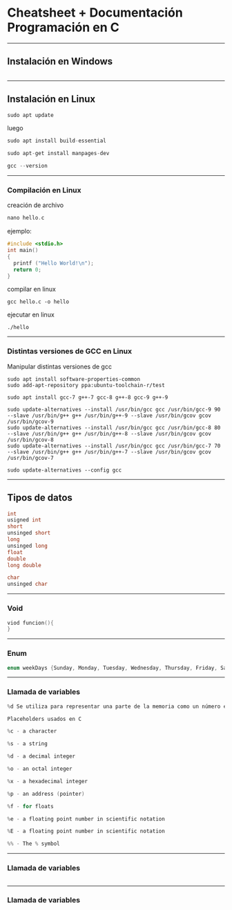 # Cheatsheet + Documentación Programación en C

------------------------------
## Instalación en Windows

```c

```

------------------------------
## Instalación en Linux
```c
sudo apt update
```
luego
```c
sudo apt install build-essential
```
```c
sudo apt-get install manpages-dev
```

```c
gcc --version
```

------------------------------
### Compilación en Linux
creación de archivo
```c
nano hello.c
```
ejemplo:
```c
#include <stdio.h>
int main()
{
  printf ("Hello World!\n");
  return 0;
}

```
compilar en linux
```linux
gcc hello.c -o hello
```

ejecutar en linux
```linux
./hello
```


------------------------------
### Distintas versiones de GCC en Linux
Manipular distintas versiones de gcc
```linux
sudo apt install software-properties-common
sudo add-apt-repository ppa:ubuntu-toolchain-r/test
```
```linux
sudo apt install gcc-7 g++-7 gcc-8 g++-8 gcc-9 g++-9
```

```linux
sudo update-alternatives --install /usr/bin/gcc gcc /usr/bin/gcc-9 90 --slave /usr/bin/g++ g++ /usr/bin/g++-9 --slave /usr/bin/gcov gcov /usr/bin/gcov-9
sudo update-alternatives --install /usr/bin/gcc gcc /usr/bin/gcc-8 80 --slave /usr/bin/g++ g++ /usr/bin/g++-8 --slave /usr/bin/gcov gcov /usr/bin/gcov-8
sudo update-alternatives --install /usr/bin/gcc gcc /usr/bin/gcc-7 70 --slave /usr/bin/g++ g++ /usr/bin/g++-7 --slave /usr/bin/gcov gcov /usr/bin/gcov-7
```
```linux
sudo update-alternatives --config gcc
```


------------------------------
## Tipos de datos

```c
int
usigned int
short
unsinged short
long
unsinged long
float
double
long double

char
unsinged char
```

------------------------------
### Void
```c
viod funcion(){
}
```

------------------------------
### Enum
```c
enum weekDays {Sunday, Monday, Tuesday, Wednesday, Thursday, Friday, Saturday} 

```

------------------------------
### Llamada de variables
```c
%d Se utiliza para representar una parte de la memoria como un número entero. 

Placeholders usados en C 

%c - a character 

%s - a string 

%d - a decimal integer 

%o - an octal integer 

%x - a hexadecimal integer 

%p - an address (pointer) 

%f - for floats 

%e - a floating point number in scientific notation 

%E - a floating point number in scientific notation 

%% - The % symbol 
```



------------------------------
### Llamada de variables
```c

```



------------------------------
### Llamada de variables
```c

```



